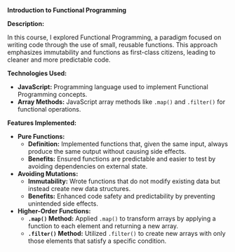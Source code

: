 <p><strong>Introduction to Functional Programming</strong></p>
<p><strong>Description:</strong></p>
<p>In this course, I explored Functional Programming, a paradigm focused on writing code through the use of small, reusable functions. This approach emphasizes immutability and functions as first-class citizens, leading to cleaner and more predictable code.</p>

<p><strong>Technologies Used:</strong></p>
<ul>
  <li><strong>JavaScript:</strong> Programming language used to implement Functional Programming concepts.</li>
  <li><strong>Array Methods:</strong> JavaScript array methods like <code>.map()</code> and <code>.filter()</code> for functional operations.</li>
</ul>

<p><strong>Features Implemented:</strong></p>
<ul>
  <li><strong>Pure Functions:</strong>
    <ul>
      <li><strong>Definition:</strong> Implemented functions that, given the same input, always produce the same output without causing side effects.</li>
      <li><strong>Benefits:</strong> Ensured functions are predictable and easier to test by avoiding dependencies on external state.</li>
    </ul>
  </li>
  <li><strong>Avoiding Mutations:</strong>
    <ul>
      <li><strong>Immutability:</strong> Wrote functions that do not modify existing data but instead create new data structures.</li>
      <li><strong>Benefits:</strong> Enhanced code safety and predictability by preventing unintended side effects.</li>
    </ul>
  </li>
  <li><strong>Higher-Order Functions:</strong>
    <ul>
      <li><strong><code>.map()</code> Method:</strong> Applied <code>.map()</code> to transform arrays by applying a function to each element and returning a new array.</li>
      <li><strong><code>.filter()</code> Method:</strong> Utilized <code>.filter()</code> to create new arrays with only those elements that satisfy a specific condition.</li>
    </ul>
  </li>
</ul>
